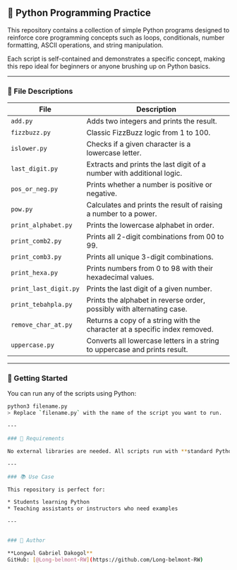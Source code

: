 ## 🐍 Python Programming Practice

This repository contains a collection of simple Python programs designed to reinforce core programming concepts such as loops, conditionals, number formatting, ASCII operations, and string manipulation.

Each script is self-contained and demonstrates a specific concept, making this repo ideal for beginners or anyone brushing up on Python basics.

---

### 📁 File Descriptions

| File                  | Description                                                                 |
| --------------------- | --------------------------------------------------------------------------- |
| `add.py`              | Adds two integers and prints the result.                                    |
| `fizzbuzz.py`         | Classic FizzBuzz logic from 1 to 100.                                       |
| `islower.py`          | Checks if a given character is a lowercase letter.                          |
| `last_digit.py`       | Extracts and prints the last digit of a number with additional logic.       |
| `pos_or_neg.py`       | Prints whether a number is positive or negative.                            |
| `pow.py`              | Calculates and prints the result of raising a number to a power.            |
| `print_alphabet.py`   | Prints the lowercase alphabet in order.                                     |
| `print_comb2.py`      | Prints all 2-digit combinations from 00 to 99.                              |
| `print_comb3.py`      | Prints all unique 3-digit combinations.                                     |
| `print_hexa.py`       | Prints numbers from 0 to 98 with their hexadecimal values.                  |
| `print_last_digit.py` | Prints the last digit of a given number.                                    |
| `print_tebahpla.py`   | Prints the alphabet in reverse order, possibly with alternating case.       |
| `remove_char_at.py`   | Returns a copy of a string with the character at a specific index removed.  |
| `uppercase.py`        | Converts all lowercase letters in a string to uppercase and prints result.  |

---

### 🚀 Getting Started

You can run any of the scripts using Python:

```bash
python3 filename.py
> Replace `filename.py` with the name of the script you want to run.

---

### 🧰 Requirements

No external libraries are needed. All scripts run with **standard Python 3**.

---

### 📚 Use Case

This repository is perfect for:

* Students learning Python
* Teaching assistants or instructors who need examples

---


### 👤 Author

**Longwul Gabriel Dakogol**
GitHub: [@Long-belmont-RW](https://github.com/Long-belmont-RW)
